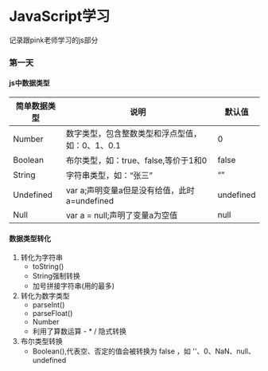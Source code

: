 # JavaScript学习
记录跟pink老师学习的js部分

### 第一天
#### js中数据类型

| 简单数据类型 | 说明                                            | 默认值    |
| ------------ | ----------------------------------------------- | --------- |
| Number       | 数字类型，包含整数类型和浮点型值，如：0、1、0.1 | 0         |
| Boolean      | 布尔类型，如：true、false,等价于1和0            | false     |
| String       | 字符串类型，如：“张三”                          | “”        |
| Undefined    | var a;声明变量a但是没有给值，此时a=undefined    | undefined |
| Null         | var a = null;声明了变量a为空值                  | null      |

#### 数据类型转化

1. 转化为字符串
   * toString()
   * String强制转换
   * 加号拼接字符串(用的最多)
2. 转化为数字类型
   * parseInt()
   * parseFloat()
   * Number
   * 利用了算数运算 - * / 隐式转换
3. 布尔类型转换
   * Boolean(),代表空、否定的值会被转换为 false ，如 ''、0、NaN、null、undefined